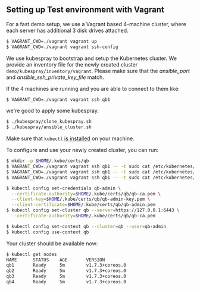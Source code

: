 ## Setting up Test environment with Vagrant

For a fast demo setup, we use a Vagrant based 4-machine cluster, where each server has additional 3 disk drives attached.

```bash
$ VAGRANT_CWD=./vagrant vagrant up
$ VAGRANT_CWD=./vagrant vagrant ssh-config
```

We use kubespray to bootstrap and setup the Kubernetes cluster.
We provide an inventory file for the newly created cluster `demo/kubespray/inventory/vagrant`.
Please make sure that the *ansible_port* and *ansible_ssh_private_key_file* match.


If the 4 machines are running and you are able to connect to them like:
```bash
$ VAGRANT_CWD=./vagrant vagrant ssh qb1
```

we're good to apply some kubespray.

```bash
$ ./kubespray/clone_kubespray.sh
$ ./kubespray/ansible_cluster.sh
```

Make sure that `kubectl` [is installed](https://kubernetes.io/docs/tasks/tools/install-kubectl/ "Install and Set Up kubectl") on your machine.

To configure and use your newly created cluster, you can run:

```bash
$ mkdir -p $HOME/.kube/certs/qb
$ VAGRANT_CWD=./vagrant vagrant ssh qb1 -- -t sudo cat /etc/kubernetes/ssl/admin-qb1.pem > $HOME/.kube/certs/qb/qb-admin.pem
$ VAGRANT_CWD=./vagrant vagrant ssh qb1 -- -t sudo cat /etc/kubernetes/ssl/admin-qb1-key.pem > $HOME/.kube/certs/qb/qb-admin-key.pem
$ VAGRANT_CWD=./vagrant vagrant ssh qb1 -- -t sudo cat /etc/kubernetes/ssl/ca.pem > $HOME/.kube/certs/qb/qb-ca.pem

$ kubectl config set-credentials qb-admin \
  --certificate-authority=$HOME/.kube/certs/qb/qb-ca.pem \
  --client-key=$HOME/.kube/certs/qb/qb-admin-key.pem \
  --client-certificate=$HOME/.kube/certs/qb/qb-admin.pem
$ kubectl config set-cluster qb --server=https://127.0.0.1:6443 \
  --certificate-authority=$HOME/.kube/certs/qb/qb-ca.pem

$ kubectl config set-context qb --cluster=qb --user=qb-admin
$ kubectl config use-context qb
```

Your cluster should be available now:

```bash
$ kubectl get nodes
NAME      STATUS    AGE       VERSION
qb1       Ready     5m        v1.7.3+coreos.0
qb2       Ready     5m        v1.7.3+coreos.0
qb3       Ready     5m        v1.7.3+coreos.0
qb4       Ready     5m        v1.7.3+coreos.0
```
